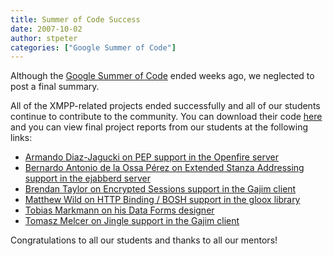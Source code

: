 ```yaml
---
title: Summer of Code Success
date: 2007-10-02
author: stpeter
categories: ["Google Summer of Code"]
---
```


Although the [Google Summer of Code](/2007/04/summer-of-code-projects) ended weeks ago, we neglected to post a final summary. 

All of the XMPP-related projects ended successfully and all of our students continue to contribute to the community. You can download their code [here](http://code.google.com/p/google-summer-of-code-2007-xmpp/downloads/list) and you can view final project reports from our students at the following links:

-   [Armando Diaz-Jagucki on PEP support in the Openfire server](http://caustiq.esoteriq.org/nb/archives/2007/08/#e2007-08-19T21_56_08.txt)
-   [Bernardo Antonio de la Ossa Pérez on Extended Stanza Addressing support in the ejabberd server](http://badlop.blogspot.com/2007/08/summary-of-my-gsoc-project.html)
-   [Brendan Taylor on Encrypted Sessions support in the Gajim client](http://necronomicorp.com/lab/31)
-   [Matthew Wild on HTTP Binding / BOSH support in the gloox library](http://matthewstechnologyblog.blogspot.com/2007/09/summer-of-code-final-update.html)
-   [Tobias Markmann on his Data Forms designer](http://ayena.de/index.php?q=node/58)
-   [Tomasz Melcer on Jingle support in the Gajim client](http://liori.jogger.pl/2007/09/11/soc-summary/)

Congratulations to all our students and thanks to all our mentors!
